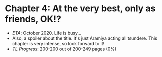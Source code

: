 # Chapter 4: At the very best, only as friends, OK!?

+ _ETA_: October 2020. Life is busy...
+ Also, a spoiler about the title. It's just Aramiya acting all tsundere. This chapter is very intense, so look forward to it!
+ _TL Progress_: 200-200 out of 200-249 pages (0%)
